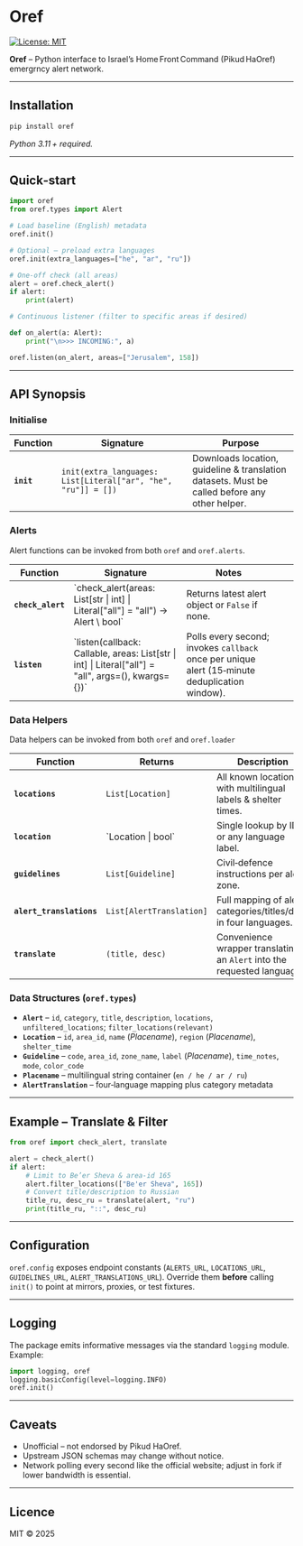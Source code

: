 # Oref

[![License: MIT](https://img.shields.io/badge/License-MIT-yellow.svg)](https://opensource.org/licenses/MIT)

**Oref** – Python interface to Israel’s Home Front Command (Pikud HaOref) emergrncy alert network.

---

## Installation

```bash
pip install oref
```

*Python 3.11 + required.*

---

## Quick‑start

```python
import oref
from oref.types import Alert

# Load baseline (English) metadata
oref.init()

# Optional – preload extra languages
oref.init(extra_languages=["he", "ar", "ru"])

# One‑off check (all areas)
alert = oref.check_alert()
if alert:
    print(alert)

# Continuous listener (filter to specific areas if desired)

def on_alert(a: Alert):
    print("\n>>> INCOMING:", a)

oref.listen(on_alert, areas=["Jerusalem", 158])
```

---

## API Synopsis

### Initialise

| Function   | Signature                                                     | Purpose                                                                                       |
| ---------- | ------------------------------------------------------------- | --------------------------------------------------------------------------------------------- |
| **`init`** | `init(extra_languages: List[Literal["ar", "he", "ru"]] = [])` | Downloads location, guideline & translation datasets. Must be called before any other helper. |

### Alerts
Alert functions can be invoked from both `oref` and `oref.alerts`.

| Function          | Signature                                     | Notes                                                  |                                                                                                |                                                 |
| ----------------- | --------------------------------------------- | ------------------------------------------------------ | ---------------------------------------------------------------------------------------------- | ----------------------------------------------- |
| **`check_alert`** | \`check\_alert(areas: List\[str \| int] \| Literal\["all"] = "all") -> Alert \ bool\`                                                                                         | Returns latest alert object or `False` if none. |
| **`listen`**      | \`listen(callback: Callable, areas: List\[str \| int] \| Literal\["all"] = "all", args=(), kwargs={})\` | Polls every second; invokes `callback` once per unique alert (15‑minute deduplication window). |                                                 |

### Data Helpers
Data helpers can be invoked from both `oref` and `oref.loader`

| Function                 | Returns                  | Description                                                             |                                            |
| ------------------------ | ------------------------ | ----------------------------------------------------------------------- | ------------------------------------------ |
| **`locations`**          | `List[Location]`         | All known locations with multilingual labels & shelter times.           |                                            |
| **`location`**           | \`Location \| bool\`                                                                  | Single lookup by ID or any language label. |
| **`guidelines`**         | `List[Guideline]`        | Civil‑defence instructions per alert zone.                              |                                            |
| **`alert_translations`** | `List[AlertTranslation]` | Full mapping of alert categories/titles/desc in four languages.         |                                            |
| **`translate`**          | `(title, desc)`          | Convenience wrapper translating an `Alert` into the requested language. |                                            |

### Data Structures (`oref.types`)

* **`Alert`** – `id`, `category`, `title`, `description`, `locations`, `unfiltered_locations`; `filter_locations(relevant)`
* **`Location`** – `id`, `area_id`, `name` (*Placename*), `region` (*Placename*), `shelter_time`
* **`Guideline`** – `code`, `area_id`, `zone_name`, `label` (*Placename*), `time_notes`, `mode`, `color_code`
* **`Placename`** – multilingual string container (`en / he / ar / ru`)
* **`AlertTranslation`** – four‑language mapping plus category metadata

---

## Example – Translate & Filter

```python
from oref import check_alert, translate

alert = check_alert()
if alert:
    # Limit to Be’er Sheva & area‑id 165
    alert.filter_locations(["Be'er Sheva", 165])
    # Convert title/description to Russian
    title_ru, desc_ru = translate(alert, "ru")
    print(title_ru, "::", desc_ru)
```

---

## Configuration

`oref.config` exposes endpoint constants (`ALERTS_URL`, `LOCATIONS_URL`, `GUIDELINES_URL`, `ALERT_TRANSLATIONS_URL`). Override them **before** calling `init()` to point at mirrors, proxies, or test fixtures.

---

## Logging

The package emits informative messages via the standard `logging` module. Example:

```python
import logging, oref
logging.basicConfig(level=logging.INFO)
oref.init()
```

---

## Caveats

* Unofficial – not endorsed by Pikud HaOref.
* Upstream JSON schemas may change without notice.
* Network polling every second like the official website; adjust in fork if lower bandwidth is essential.

---

## Licence

MIT © 2025
